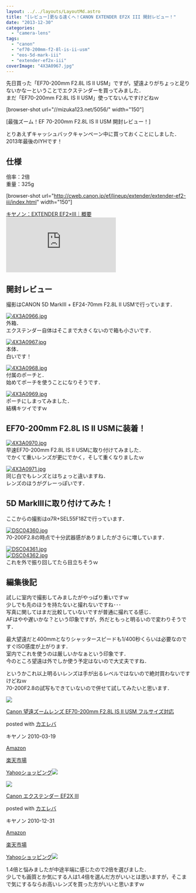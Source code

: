 ```yaml
---
layout: ../../layouts/LayoutMd.astro
title: "[レビュー]更なる遠くへ！CANON EXTENDER EF2X III 開封レビュー！"
date: "2013-12-30"
categories: 
  - "camera-lens"
tags: 
  - "canon"
  - "ef70-200mm-f2-8l-is-ii-usm"
  - "eos-5d-mark-iii"
  - "extender-ef2x-iii"
coverImage: "4X3A0967.jpg"
---
```


先日買った「EF70-200mm F2.8L IS II USM」ですが，望遠よりがちょっと足りないかなーということでエクステンダーを買ってみました．  
まだ「EF70-200mm F2.8L IS II USM」使ってないんですけどねｗ

\[browser-shot url="//mizuka123.net/5056/" width="150"\]

[最強ズーム！EF 70-200mm F2.8L IS II USM 開封レビュー！]

とりあえずキャッシュバックキャンペーン中に買っておくことにしました．  
2013年最後のIYHです！

## 仕様

倍率：2倍  
重量：325g

\[browser-shot url="http://cweb.canon.jp/ef/lineup/extender/extender-ef2-iii/index.html" width="150"\]

[キヤノン：EXTENDER EF2×III｜概要](http://cweb.canon.jp/ef/lineup/extender/extender-ef2-iii/index.html) [![](http://b.hatena.ne.jp/entry/image/http://cweb.canon.jp/ef/lineup/extender/extender-ef2-iii/index.html)](http://b.hatena.ne.jp/entry/http://cweb.canon.jp/ef/lineup/extender/extender-ef2-iii/index.html)

## 開封レビュー

撮影はCANON 5D MarkⅢ + EF24-70mm F2.8L II USMで行っています．

[![4X3A0966.jpg](/wp/images/11648479514_97a9f05a73_b.jpg)](http://www.flickr.com/photos/67522130@N08/11648479514/ "4X3A0966.jpg")  
外箱．  
エクステンダー自体はそこまで大きくないので箱も小さいです．

[![4X3A0967.jpg](/wp/images/11648484184_0266f42d97_b.jpg)](http://www.flickr.com/photos/67522130@N08/11648484184/ "4X3A0967.jpg")  
本体．  
白いです！

[![4X3A0968.jpg](/wp/images/11648895016_6101f89521_b.jpg)](http://www.flickr.com/photos/67522130@N08/11648895016/ "4X3A0968.jpg")  
付属のポーチと．  
始めてポーチを使うことになりそうです．

[![4X3A0969.jpg](/wp/images/11648490234_1fd2ca64b2_b.jpg)](http://www.flickr.com/photos/67522130@N08/11648490234/ "4X3A0969.jpg")  
ポーチにしまってみました．  
結構キツイですｗ

## EF70-200mm F2.8L IS II USMに装着！

[![4X3A0970.jpg](/wp/images/11648128365_5bdb14bd53_b.jpg)](http://www.flickr.com/photos/67522130@N08/11648128365/ "4X3A0970.jpg")  
早速EF70-200mm F2.8L IS II USMに取り付けてみました．  
でかくて重いレンズが更にでかく，そして重くなりましたｗ

[![4X3A0971.jpg](/wp/images/11648133415_8cf7a66d3d_b.jpg)](http://www.flickr.com/photos/67522130@N08/11648133415/ "4X3A0971.jpg")  
同じ白でもレンズとはちょっと違いますね．  
レンズのほうがグレーっぽいです．

## 5D MarkⅢに取り付けてみた！

ここからの撮影はα7R+SEL55F18Zで行っています．

[![DSC04360.jpg](/wp/images/11648505174_97273f73a4_b.jpg)](http://www.flickr.com/photos/67522130@N08/11648505174/ "DSC04360.jpg")  
70-200F2.8の時点で十分武器感がありましたがさらに増しています．

[![DSC04361.jpg](/wp/images/11648397223_20fb4a6c68_b.jpg)](http://www.flickr.com/photos/67522130@N08/11648397223/ "DSC04361.jpg")  
[![DSC04362.jpg](/wp/images/11648146775_e665dd472a_b.jpg)](http://www.flickr.com/photos/67522130@N08/11648146775/ "DSC04362.jpg")  
これを外で振り回してたら目立ちそうｗ

## 編集後記

試しに室内で撮影してみましたがやっぱり重いですｗ  
少しでも先のほうを持たないと撮れないですね･･･  
写真に関してはまだ比較していないですが普通に撮れてる感じ．  
AFはやや遅いかな？という印象ですが，外だともっと明るいので変わりそうです．

最大望遠だと400mmとなりシャッタースピードも1/400秒くらいは必要なのですぐISO感度が上がります．  
室内でこれを使うのは厳しいかなぁという印象です．  
今のところ望遠は外でしか使う予定はないので大丈夫ですね．

というかこれ以上明るいレンズは手が出るレベルではないので絶対買わないですけどねｗ  
70-200F2.8の試写もできていないので併せて試してみたいと思います．

[![](/wp/images/41RXcCCQD6L._SL160_.jpg)](https://www.amazon.co.jp/exec/obidos/ASIN/B0033567D8/mizuka123-22/ref=nosim/)

[Canon 望遠ズームレンズ EF70-200mm F2.8L IS II USM フルサイズ対応](https://www.amazon.co.jp/exec/obidos/ASIN/B0033567D8/mizuka123-22/ref=nosim/)

posted with [カエレバ](http://kaereba.com)

キヤノン 2010-03-19

[Amazon](http://www.amazon.co.jp/gp/search?keywords=EF70-200mm%20F2.8L&__mk_ja_JP=%83J%83%5E%83J%83i&tag=mizuka123-22 "アマゾン")

[楽天市場](http://hb.afl.rakuten.co.jp/hgc/032b53ee.4b34c5ee.0f4a541e.f440145e/?pc=http%3A%2F%2Fsearch.rakuten.co.jp%2Fsearch%2Fmall%2FEF70-200mm%2520F2.8L%2F-%2Ff.1-p.1-s.1-sf.0-st.A-v.2%3Fx%3D0%26scid%3Daf_ich_link_urltxt%26m%3Dhttp%3A%2F%2Fm.rakuten.co.jp%2F "楽天市場")

[Yahooショッピング![](//ad.jp.ap.valuecommerce.com/servlet/gifbanner?sid=3066752&pid=881990642)](//ck.jp.ap.valuecommerce.com/servlet/referral?sid=3066752&pid=881990642&vc_url=http%3A%2F%2Fshopping.search.yahoo.co.jp%2Fsearch%3FuIv%3Don%26ei%3DUTF-8%26tab_ex%3Dcommerce%26slider%3D0%26va%3DEF70-200mm%2520F2.8L "Yahooショッピング")

[![](/wp/images/31Y%2BBMRAA%2BL._SL160_.jpg)](https://www.amazon.co.jp/exec/obidos/ASIN/B0040X454A/mizuka123-22/ref=nosim/)

[Canon エクステンダー EF2X III](https://www.amazon.co.jp/exec/obidos/ASIN/B0040X454A/mizuka123-22/ref=nosim/)

posted with [カエレバ](http://kaereba.com)

キヤノン 2010-12-31

[Amazon](http://www.amazon.co.jp/gp/search?keywords=EF2X&__mk_ja_JP=%83J%83%5E%83J%83i&tag=mizuka123-22 "アマゾン")

[楽天市場](http://hb.afl.rakuten.co.jp/hgc/032b53ee.4b34c5ee.0f4a541e.f440145e/?pc=http%3A%2F%2Fsearch.rakuten.co.jp%2Fsearch%2Fmall%2FEF2X%2F-%2Ff.1-p.1-s.1-sf.0-st.A-v.2%3Fx%3D0%26scid%3Daf_ich_link_urltxt%26m%3Dhttp%3A%2F%2Fm.rakuten.co.jp%2F "楽天市場")

[Yahooショッピング![](//ad.jp.ap.valuecommerce.com/servlet/gifbanner?sid=3066752&pid=881990642)](//ck.jp.ap.valuecommerce.com/servlet/referral?sid=3066752&pid=881990642&vc_url=http%3A%2F%2Fshopping.search.yahoo.co.jp%2Fsearch%3FuIv%3Don%26ei%3DUTF-8%26tab_ex%3Dcommerce%26slider%3D0%26va%3DEF2X "Yahooショッピング")

1.4倍と悩みましたが中途半端に感じたので2倍を選びました．  
少しでも画質とか気にする人は1.4倍を選んだ方がいいとは思いますが，そこまで気にするならお高いレンズを買った方がいいと思いますｗ

